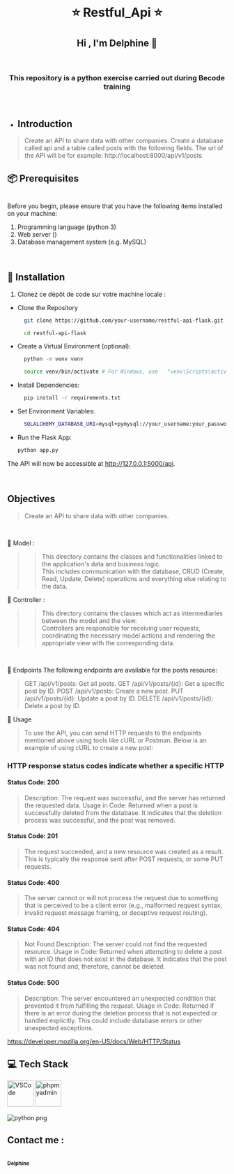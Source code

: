 <br>
<h1 align="center">⭐️ Restful_Api ⭐️</h1>

<h2 align="center">Hi , I'm Delphine  👋</h2>  
<br>
<h3 align="center">This repository is a python exercise carried out during Becode training   </h3> <br>

* <h2 align="left"> Introduction</h2> 

>Create an API to share data with other companies.
>Create a database called api and a table called posts with the following fields.
The url of the API will be for example: http://localhost:8000/api/v1/posts

<h2 align="left">📦 Prerequisites</h2> 
<br>
Before you begin, please ensure that you have the following items installed on your machine:

1. Programming language (python 3)
2. Web server ()
3. Database management system (e.g. MySQL)

<br>

<h2 align="left">🚀 Installation</h2>

1. Clonez ce dépôt de code sur votre machine locale :


* Clone the Repository
  ```sh
    git clone https://github.com/your-username/restful-api-flask.git
  ```
  
	```sh
	  cd restful-api-flask
	```

* Create a Virtual Environment (optional):
  ```sh
 	python -m venv venv
  ```

	```sh
	  source venv/bin/activate # For Windows, use 	"venv\Scripts\activate"
	```

* Install Dependencies:
  ```sh
    pip install -r requirements.txt
  ```

* Set Environment Variables:
  ```sh
    SQLALCHEMY_DATABASE_URI=mysql+pymysql://your_username:your_password@localhost/api

  ```

* Run the Flask App:
 	```sh
 	python app.py
	```

The API will now be accessible at http://127.0.0.1:5000/api.


<br>
<h2 align="left">Objectives </h2>

>Create an API to share data with other companies.
>>

<br>

📝 Model : <br> 
>> This directory contains the classes and functionalities linked to the application's data and business logic. <br>This includes communication with the database, CRUD (Create, Read, Update, Delete) operations and everything else relating to the data.<br>

📝 Controller : <br>
>> This directory contains the classes which act as intermediaries between the model and the view. <br>Controllers are responsible for receiving user requests, coordinating the necessary model actions and rendering the appropriate view with the corresponding data.<br>

<br>

📝 Endpoints
The following endpoints are available for the posts resource:

>GET /api/v1/posts: Get all posts.
GET /api/v1/posts/{id}: Get a specific post by ID.
POST /api/v1/posts: Create a new post.
PUT /api/v1/posts/{id}: Update a post by ID.
DELETE /api/v1/posts/{id}: Delete a post by ID.

📝 Usage

>To use the API, you can send HTTP requests to the endpoints mentioned above using tools like cURL or Postman. Below is an example of using cURL to create a new post:

<h3>HTTP response status codes indicate whether a specific HTTP </h3>

<h4>Status Code: 200</h4>

>Description: The request was successful, and the server has returned the requested data.
Usage in Code: Returned when a post is successfully deleted from the database. It indicates that the deletion process was successful, and the post was removed.

<h4>Status Code: 201</h4>

>The request succeeded, and a new resource was created as a result. This is typically the response sent after POST requests, or some PUT requests.

<h4>Status Code: 400</h4>

>The server cannot or will not process the request due to something that is perceived to be a client error (e.g., malformed request syntax, invalid request message framing, or deceptive request routing).

<h4>Status Code: 404 </h4>

>Not Found
Description: The server could not find the requested resource.
Usage in Code: Returned when attempting to delete a post with an ID that does not exist in the database. It indicates that the post was not found and, therefore, cannot be deleted.

<h4>Status Code: 500</h4>

>Description: The server encountered an unexpected condition that prevented it from fulfilling the request.
Usage in Code: Returned if there is an error during the deletion process that is not expected or handled explicitly. This could include database errors or other unexpected exceptions.

https://developer.mozilla.org/en-US/docs/Web/HTTP/Status

<h2 align="left">💻 Tech Stack</h2>  

<p align='left'>
  
<img src="https://github.com/DelphineLecorney/Template-readme/blob/main/PICTURES_read_me_/visual-studio.jpg" alt="VSCode" height="60" width="60" />

<img src="https://github.com/DelphineLecorney/Template-readme/blob/main/PICTURES_read_me_/myphpadmin.png" alt="phpmyadmin" height="60" width="60" />   
 
![python.png](:/df2f0e03fb864b33978cbb44fdab3d23)

</p>
<h2 align="left"> Contact me : </h2> <a href="https://www.linkedin.com/in/delphine-lecorney/" target="_blank"><br /><sub><b>Delphine</b></sub>

